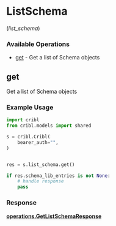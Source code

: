 # ListSchema
(*list_schema*)

### Available Operations

* [get](#get) - Get a list of Schema objects

## get

Get a list of Schema objects

### Example Usage

```python
import cribl
from cribl.models import shared

s = cribl.Cribl(
    bearer_auth="",
)


res = s.list_schema.get()

if res.schema_lib_entries is not None:
    # handle response
    pass
```


### Response

**[operations.GetListSchemaResponse](../../models/operations/getlistschemaresponse.md)**

